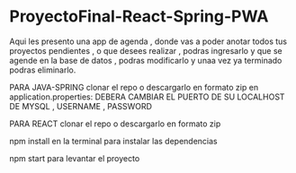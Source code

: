 # ProyectoFinal-React-Spring-PWA

Aqui les presento una app de agenda , donde vas a poder anotar todos tus proyectos pendientes , o que desees realizar , podras ingresarlo y que se agende en la base de datos , podras modificarlo y unaa vez ya terminado podras eliminarlo.

PARA JAVA-SPRING 
clonar el repo o descargarlo en formato zip 
en application.properties:
DEBERA CAMBIAR EL PUERTO DE SU LOCALHOST DE MYSQL , USERNAME , PASSWORD



PARA REACT
clonar el repo o descargarlo en formato zip

npm install en la terminal para instalar las dependencias

npm start para levantar el proyecto 


